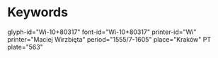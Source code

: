 # Keywords
glyph-id="Wi-10+80317"
font-id="Wi-10+80317"
printer-id="Wi"
printer="Maciej Wirzbięta"
period="1555/7-1605"
place="Kraków"
PT plate="563"
